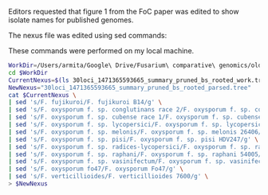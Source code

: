 Editors requested that figure 1 from the FoC paper was edited to show isolate
names for published genomes.


The nexus file was edited using sed commands:

These commands were performed on my local machine.

```bash
WorkDir=/Users/armita/Google\ Drive/Fusarium\ comparative\ genomics/old/Fusarium\ comparative\ genomics\ paper/Archive/Figures/Development/Fig1
cd $WorkDir
CurrentNexus=$(ls 30loci_1471365593665_summary_pruned_bs_rooted_work.tree)
NewNexus="30loci_1471365593665_summary_pruned_bs_rooted_parsed.tree"
cat $CurrentNexus \
| sed 's/F. fujikuroi/F. fujikuroi B14/g' \
| sed 's/F. oxysporum f. sp. conglutinans race 2/F. oxysporum f. sp. conglutinans race 2 54008/g' \
| sed 's/F. oxysporum f. sp. cubense race 1/F. oxysporum f. sp. cubense race 1 Foc1/g' \
| sed 's/F. oxysporum f. sp. lycopersici/F. oxysporum f. sp. lycopersici MN25/g' \
| sed 's/F. oxysporum f. sp. melonis/F. oxysporum f. sp. melonis 26406/g' \
| sed 's/F. oxysporum f. sp. pisi/F. oxysporum f. sp. pisi HDV247/g' \
| sed 's/F. oxysporum f. sp. radices-lycopersici/F. oxysporum f. sp. radicis-lycopersici 26381/g' \
| sed 's/F. oxysporum f. sp. raphani/F. oxysporum f. sp. raphani 54005/g' \
| sed 's/F. oxysporum f. sp. vasinifectum/F. oxysporum f. sp. vasinifectum 25433/g' \
| sed 's/F. oxysporum fo47/F. oxysporum Fo47/g' \
| sed 's/F. verticillioides/F. verticillioides 7600/g' \
> $NewNexus


```

